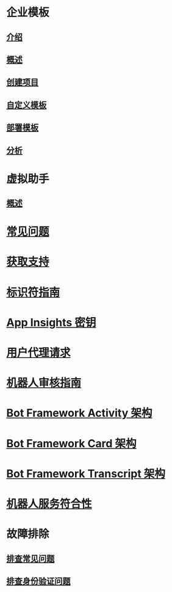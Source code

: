 # 企业模板
## [介绍](../v4sdk/bot-builder-enterprise-template-overview.md)
## [概述](../v4sdk/bot-builder-enterprise-template-overview-detail.md)
## [创建项目](../v4sdk/bot-builder-enterprise-template-create-project.md)
## [自定义模板](../v4sdk/bot-builder-enterprise-template-customize.md)
## [部署模板](../v4sdk/bot-builder-enterprise-template-deployment.md)
## [分析](../v4sdk/bot-builder-enterprise-template-powerbi.md)
# 虚拟助手 
## [概述](../v4sdk/bot-builder-virtual-assistant-introduction.md)
# [常见问题](../bot-service-resources-bot-framework-faq.md)
# [获取支持](../bot-service-resources-links-help.md)
# [标识符指南](../bot-service-resources-identifiers-guide.md)
# [App Insights 密钥](../bot-service-resources-app-insights-keys.md)
# [用户代理请求](../bot-service-resources-user-agent.md)
# [机器人审核指南](../bot-service-review-guidelines.md)
# [Bot Framework Activity 架构](https://github.com/Microsoft/BotBuilder/blob/hub/specs/botframework-activity/botframework-activity.md)
# [Bot Framework Card 架构](https://github.com/Microsoft/BotBuilder/blob/hub/specs/botframework-activity/botframework-cards.md)
# [Bot Framework Transcript 架构](https://github.com/Microsoft/BotBuilder/blob/hub/specs/transcript/transcript.md)
# [机器人服务符合性](../v4sdk/bot-service-compliance.md)
# 故障排除
## [排查常见问题](../bot-service-troubleshoot-general-problems.md)
## [排查身份验证问题](../bot-service-troubleshoot-authentication-problems.md)
